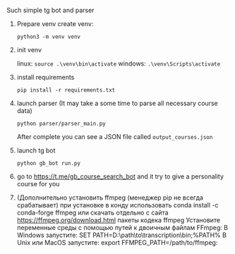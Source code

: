 Such simple tg bot and parser
1. Prepare venv
   create venv:
   
   ```python3 -m venv venv```
   
2. init venv
   
   linux: ```source .\venv\bin\activate```
   windows: ```.\venv\Scripts\activate```
   
3. install requirements
   
   ```pip install -r requirements.txt```
4. launch parser (It may take a some time to parse all necessary course data)
   
   ```python parser/parser_main.py```
   
   After complete you can see a JSON file called `output_courses.json`
   
5. launch tg bot
    
   ```python gb_bot run.py```
   
6. go to https://t.me/gb_course_search_bot and it try to give a personality course for you

7. (Дополнительно установить ffmpeg (менеджер pip не всегда срабатывает)
    при установке в конду использовать conda install -c conda-forge ffmpeg
    или скачать отдельно с сайта https://ffmpeg.org/download.html пакеты кодека ffmpeg
    Установите переменные среды с помощью путей к двоичным файлам FFmpeg:
    В Windows запустите:
    SET PATH=D:\path\to\transcription\bin;%PATH%
    В Unix или MacOS запустите:
    export FFMPEG_PATH=/path/to/ffmpeg: